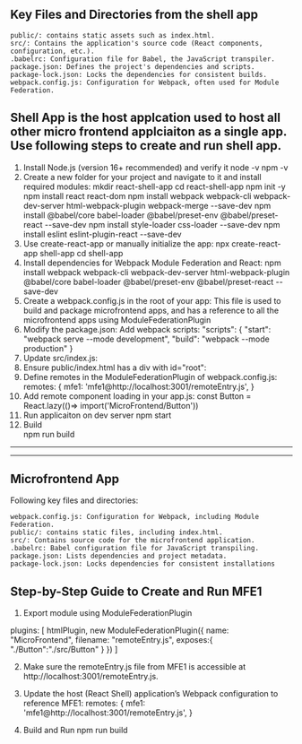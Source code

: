 Key Files and Directories from the shell app
--------------------------------------------
    public/: contains static assets such as index.html.
    src/: Contains the application's source code (React components, configuration, etc.).
    .babelrc: Configuration file for Babel, the JavaScript transpiler.
    package.json: Defines the project's dependencies and scripts.
    package-lock.json: Locks the dependencies for consistent builds.
    webpack.config.js: Configuration for Webpack, often used for Module Federation.

Shell App is the host applcation used to host all other micro frontend applciaiton as a single app. Use following steps to create and run shell app.
--------------------------------------------
1. Install Node.js (version 16+ recommended) and verify it
    node -v
    npm -v
2. Create a new folder for your project and navigate to it and install required modules:
    mkdir react-shell-app
    cd react-shell-app
    npm init -y
    npm install react react-dom
    npm install webpack webpack-cli webpack-dev-server html-webpack-plugin webpack-merge --save-dev
    npm install @babel/core babel-loader @babel/preset-env @babel/preset-react --save-dev
    npm install style-loader css-loader --save-dev
    npm install eslint eslint-plugin-react --save-dev
3. Use create-react-app or manually initialize the app:
    npx create-react-app shell-app
    cd shell-app
4. Install dependencies for Webpack Module Federation and React:
    npm install webpack webpack-cli webpack-dev-server html-webpack-plugin @babel/core babel-loader @babel/preset-env @babel/preset-react --save-dev
5. Create a webpack.config.js in the root of your app:
    This file is used to build and package microfrontend apps, and has a reference to all the microfrontend apps using ModuleFederationPlugin
6. Modify the package.json: Add webpack scripts:
    "scripts": {
    "start": "webpack serve --mode development",
    "build": "webpack --mode production"
    }
7. Update src/index.js:
8. Ensure public/index.html has a div with id="root":
9. Define remotes in the ModuleFederationPlugin of webpack.config.js:
    remotes: {
        mfe1: 'mfe1@http://localhost:3001/remoteEntry.js',
    }
10. Add remote component loading in your app.js:
    const Button = React.lazy(()=> import('MicroFrontend/Button'))
11. Run applicaiton on dev server
    npm start
12. Build     
    npm run build
--------------------------------------------
--------------------------------------------

Microfrontend App
--------------------------------------------
Following key files and directories:

    webpack.config.js: Configuration for Webpack, including Module Federation.
    public/: contains static files, including index.html.
    src/: Contains source code for the microfrontend application.
    .babelrc: Babel configuration file for JavaScript transpiling.
    package.json: Lists dependencies and project metadata.
    package-lock.json: Locks dependencies for consistent installations



Step-by-Step Guide to Create and Run MFE1
--------------------------
1. Export module using ModuleFederationPlugin

  plugins: [
    htmlPlugin,
    new ModuleFederationPlugin({
      name: "MicroFrontend",
      filename: "remoteEntry.js",
      exposes:{
        "./Button":"./src/Button"
      }
    })
  ]

2. Make sure the remoteEntry.js file from MFE1 is accessible at http://localhost:3001/remoteEntry.js.

3. Update the host (React Shell) application’s Webpack configuration to reference MFE1:
    remotes: {
    mfe1: 'mfe1@http://localhost:3001/remoteEntry.js',
    }

4. Build and Run
    npm run build
